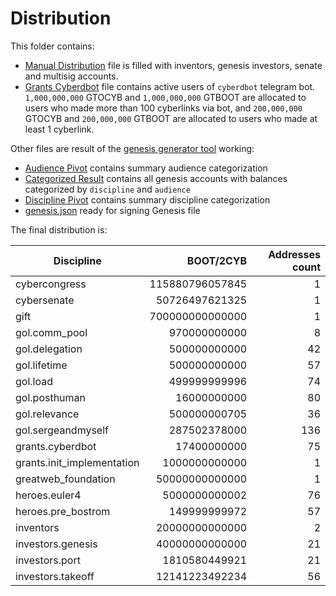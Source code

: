 # Distribution

This folder contains:

- [Manual Distribution](./manual_distribution.csv) file is filled with inventors, genesis investors, senate and multisig accounts.
- [Grants Cyberdbot](./grants_cyberdbot.csv) file contains active users of `cyberdbot` telegram bot. `1,000,000,000` GTOCYB and `1,000,000,000` GTBOOT are allocated to users who made more than 100 cyberlinks via bot, and `200,000,000` GTOCYB and `200,000,000` GTBOOT are allocated to users who made at least 1 cyberlink.

Other files are result of the [genesis generator tool](../genesis_generator_tool/README.md) working:

- [Audience Pivot](./audience_pivot.csv) contains summary audience categorization
- [Categorized Result](./categorized_result.csv) contains all genesis accounts with balances categorized by `discipline` and `audience`
- [Discipline Pivot](./discipline_pivot.csv) contains summary discipline categorization
- [genesis.json](./genesis.json) ready for signing Genesis file

The final distribution is:

|Discipline                |BOOT/2CYB      |Addresses count|
|--------------------------|--------------:|--------------:|
|cybercongress             |115880796057845|1    |
|cybersenate               |50726497621325 |1    |
|gift                      |700000000000000|1    |
|gol.comm_pool             |970000000000   |8    |
|gol.delegation            |500000000000   |42   |
|gol.lifetime              |500000000000   |57   |
|gol.load                  |499999999996   |74   |
|gol.posthuman             |16000000000    |80   |
|gol.relevance             |500000000705   |36   |
|gol.sergeandmyself        |287502378000   |136  |
|grants.cyberdbot          |17400000000    |75   |
|grants.init_implementation|1000000000000  |1    |
|greatweb_foundation       |50000000000000 |1    |
|heroes.euler4             |5000000000002  |76   |
|heroes.pre_bostrom        |149999999972   |57   |
|inventors                 |20000000000000 |2    |
|investors.genesis         |40000000000000 |21   |
|investors.port            |1810580449921  |21   |
|investors.takeoff         |12141223492234 |56   |
